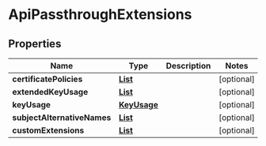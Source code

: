 

# ApiPassthroughExtensions


## Properties

| Name | Type | Description | Notes |
|------------ | ------------- | ------------- | -------------|
|**certificatePolicies** | [**List**](List.md) |  |  [optional] |
|**extendedKeyUsage** | [**List**](List.md) |  |  [optional] |
|**keyUsage** | [**KeyUsage**](KeyUsage.md) |  |  [optional] |
|**subjectAlternativeNames** | [**List**](List.md) |  |  [optional] |
|**customExtensions** | [**List**](List.md) |  |  [optional] |



